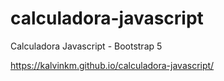 # calculadora-javascript
 Calculadora Javascript - Bootstrap 5

https://kalvinkm.github.io/calculadora-javascript/
